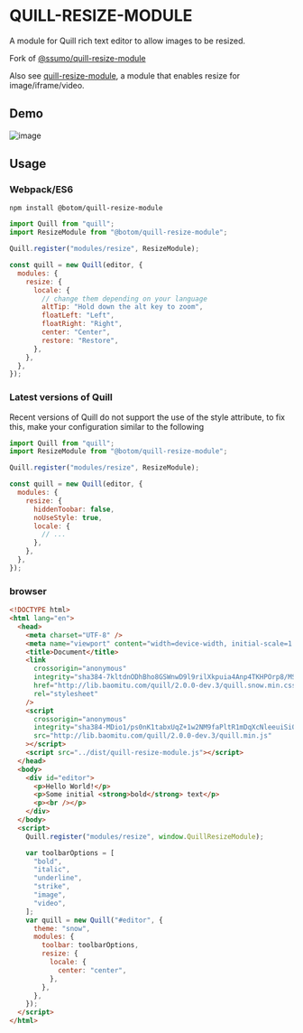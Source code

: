 # QUILL-RESIZE-MODULE

A module for Quill rich text editor to allow images to be resized.

Fork of [@ssumo/quill-resize-module](https://github.com/1002237913/quill-resize-module)

Also see [quill-resize-module](https://github.com/BOTOOM/quill-resize-module),
a module that enables resize for image/iframe/video.

## Demo

![image](https://raw.githubusercontent.com/BOTOOM/quill-resize-module/master/demo/demo.gif)

## Usage

### Webpack/ES6

`npm install @botom/quill-resize-module`

```javascript
import Quill from "quill";
import ResizeModule from "@botom/quill-resize-module";

Quill.register("modules/resize", ResizeModule);

const quill = new Quill(editor, {
  modules: {
    resize: {
      locale: {
        // change them depending on your language
        altTip: "Hold down the alt key to zoom",
        floatLeft: "Left",
        floatRight: "Right",
        center: "Center",
        restore: "Restore",
      },
    },
  },
});
```

### Latest versions of Quill

Recent versions of Quill do not support the use of the style attribute, to fix this, make your configuration similar to the following

```javascript
import Quill from "quill";
import ResizeModule from "@botom/quill-resize-module";

Quill.register("modules/resize", ResizeModule);

const quill = new Quill(editor, {
  modules: {
    resize: {
      hiddenToobar: false,
      noUseStyle: true,
      locale: {
        // ...
      },
    },
  },
});
```

### browser

```html
<!DOCTYPE html>
<html lang="en">
  <head>
    <meta charset="UTF-8" />
    <meta name="viewport" content="width=device-width, initial-scale=1.0" />
    <title>Document</title>
    <link
      crossorigin="anonymous"
      integrity="sha384-7kltdnODhBho8GSWnwD9l9rilXkpuia4Anp4TKHPOrp8/MS/+083g4it4MYED/hc"
      href="http://lib.baomitu.com/quill/2.0.0-dev.3/quill.snow.min.css"
      rel="stylesheet"
    />
    <script
      crossorigin="anonymous"
      integrity="sha384-MDio1/ps0nK1tabxUqZ+1w2NM9faPltR1mDqXcNleeuiSi0KBXqIsWofIp4r5A0+"
      src="http://lib.baomitu.com/quill/2.0.0-dev.3/quill.min.js"
    ></script>
    <script src="../dist/quill-resize-module.js"></script>
  </head>
  <body>
    <div id="editor">
      <p>Hello World!</p>
      <p>Some initial <strong>bold</strong> text</p>
      <p><br /></p>
    </div>
  </body>
  <script>
    Quill.register("modules/resize", window.QuillResizeModule);

    var toolbarOptions = [
      "bold",
      "italic",
      "underline",
      "strike",
      "image",
      "video",
    ];
    var quill = new Quill("#editor", {
      theme: "snow",
      modules: {
        toolbar: toolbarOptions,
        resize: {
          locale: {
            center: "center",
          },
        },
      },
    });
  </script>
</html>
```
